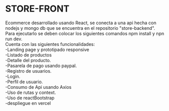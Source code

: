 # STORE-FRONT
Ecommerce desarrollado usando React, se conecta a una api hecha con nodejs y mongo db que se encuentra en el repositorio "store-backend".\
Para ejecutarlo se deben colocar los siguientes comandos npm install y npn run dev.\
Cuenta con las siguientes funcionalidades:\
-Landing page y prototipado responsive\
-Listado de productos\
-Detalle del producto.\
-Pasarela de pago usando paypal.\
-Registro de usuarios.\
-Login.\
-Perfil de usuario.\
-Consumo de Api usando Axios\
-Uso de rutas y context.\
-Uso de reactBootstrap\
-despliegue en vercel
